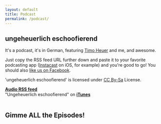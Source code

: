 ```yaml
---
layout: default
title: Podcast
permalink: /podcast/
---
```

**<h2>ungeheuerlich eschoofierend</h2>**
It's a podcast, it's in German, featuring [Timo Heuer](https://twitter.com/theuer) and me, and awesome.

Just copy the RSS feed URL further down and paste it to your favorite podcasting app ([Instacast](http://itunes.apple.com/de/app/instacast/id420368235?mt=8) on iOS, for example) and you're good to go! You should also [like us on Facebook](https://www.facebook.com/ungeheuerlicheschoofierend).

'ungeheuerlich eschoofierend' is licensed under <a rel="license" href="http://creativecommons.org/licenses/by-sa/3.0/">CC By-Sa</a> License.

[**Audio RSS feed**](http://feeds.feedburner.com/ungeheuerlich_eschoofierend)  
"Ungeheuerlich eschoofierend" on [**iTunes**](http://itunes.apple.com/de/podcast/ungeheuerlich-eschoofierend/id507224771?l=en)<br><br>
**<h2>Gimme ALL the Episodes!</h2>**
<script src="http://www.buzzsprout.com/5450.js" type="text/javascript" charset="utf-8"></script>
